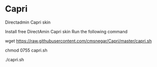 # Capri
Directadmin Capri skin






Install free DirectAmin Capri skin
Run the following command

wget https://raw.githubusercontent.com/cmsnegar/Capri/master/capri.sh

chmod 0755 capri.sh

./capri.sh

